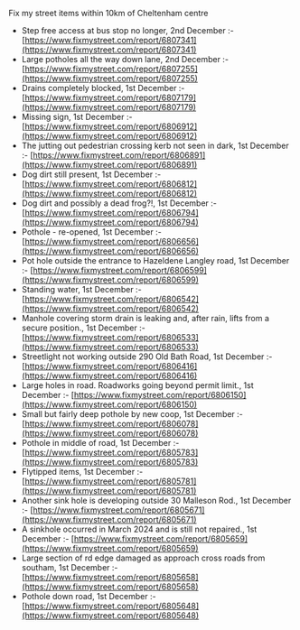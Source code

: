 Fix my street items within 10km of Cheltenham centre

<!-- fix_marker starts -->

- Step free access at bus stop no longer, 2nd December :- [https://www.fixmystreet.com/report/6807341](https://www.fixmystreet.com/report/6807341)
- Large potholes all the way down lane, 2nd December :- [https://www.fixmystreet.com/report/6807255](https://www.fixmystreet.com/report/6807255)
- Drains completely blocked, 1st December :- [https://www.fixmystreet.com/report/6807179](https://www.fixmystreet.com/report/6807179)
- Missing sign, 1st December :- [https://www.fixmystreet.com/report/6806912](https://www.fixmystreet.com/report/6806912)
- The jutting out pedestrian crossing kerb not seen in dark, 1st December :- [https://www.fixmystreet.com/report/6806891](https://www.fixmystreet.com/report/6806891)
- Dog dirt still present, 1st December :- [https://www.fixmystreet.com/report/6806812](https://www.fixmystreet.com/report/6806812)
- Dog dirt and possibly a dead frog?!, 1st December :- [https://www.fixmystreet.com/report/6806794](https://www.fixmystreet.com/report/6806794)
- Pothole - re-opened, 1st December :- [https://www.fixmystreet.com/report/6806656](https://www.fixmystreet.com/report/6806656)
- Pot hole outside the entrance to Hazeldene Langley road, 1st December :- [https://www.fixmystreet.com/report/6806599](https://www.fixmystreet.com/report/6806599)
- Standing water, 1st December :- [https://www.fixmystreet.com/report/6806542](https://www.fixmystreet.com/report/6806542)
- Manhole covering storm drain is leaking and, after rain, lifts from a secure position., 1st December :- [https://www.fixmystreet.com/report/6806533](https://www.fixmystreet.com/report/6806533)
- Streetlight not working outside 290 Old Bath Road, 1st December :- [https://www.fixmystreet.com/report/6806416](https://www.fixmystreet.com/report/6806416)
- Large holes in road. Roadworks going beyond permit limit., 1st December :- [https://www.fixmystreet.com/report/6806150](https://www.fixmystreet.com/report/6806150)
- Small but fairly deep pothole by new coop, 1st December :- [https://www.fixmystreet.com/report/6806078](https://www.fixmystreet.com/report/6806078)
- Pothole in middle of road, 1st December :- [https://www.fixmystreet.com/report/6805783](https://www.fixmystreet.com/report/6805783)
- Flytipped items, 1st December :- [https://www.fixmystreet.com/report/6805781](https://www.fixmystreet.com/report/6805781)
- Another sink hole is developing outside 30 Malleson Rod., 1st December :- [https://www.fixmystreet.com/report/6805671](https://www.fixmystreet.com/report/6805671)
- A sinkhole occurred in March 2024 and is still not repaired., 1st December :- [https://www.fixmystreet.com/report/6805659](https://www.fixmystreet.com/report/6805659)
- Large section of rd edge damaged as approach cross roads from southam, 1st December :- [https://www.fixmystreet.com/report/6805658](https://www.fixmystreet.com/report/6805658)
- Pothole down road, 1st December :- [https://www.fixmystreet.com/report/6805648](https://www.fixmystreet.com/report/6805648)

<!-- fix_marker ends -->